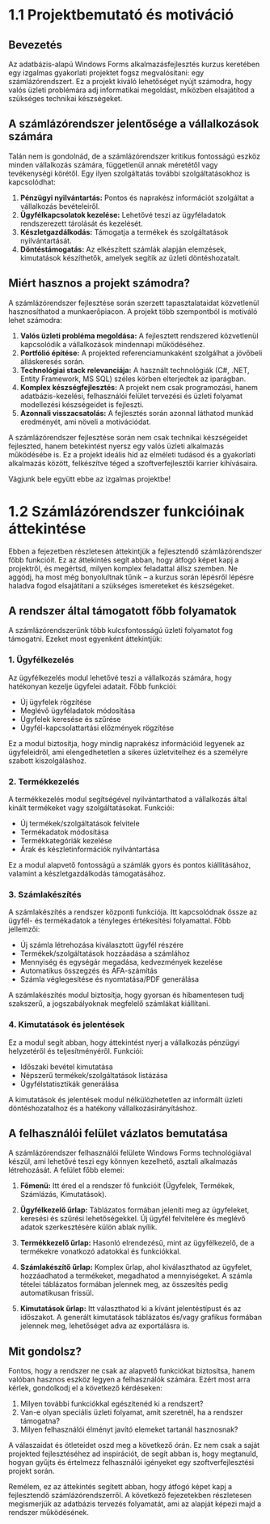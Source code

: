 # 1.1 Projektbemutató és motiváció

## Bevezetés

Az adatbázis-alapú Windows Forms alkalmazásfejlesztés kurzus keretében egy izgalmas gyakorlati projektet fogsz megvalósítani: egy számlázórendszert. Ez a projekt kiváló lehetőséget nyújt számodra, hogy valós üzleti problémára adj informatikai megoldást, miközben elsajátítod a szükséges technikai készségeket.

## A számlázórendszer jelentősége a vállalkozások számára

Talán nem is gondolnád, de a számlázórendszer kritikus fontosságú eszköz minden vállalkozás számára, függetlenül annak méretétől vagy tevékenységi körétől. Egy ilyen szolgáltatás további szolgáltatásokhoz is kapcsolódhat:

1. **Pénzügyi nyilvántartás:** Pontos és naprakész információt szolgáltat a vállalkozás bevételeiről.
2. **Ügyfélkapcsolatok kezelése:** Lehetővé teszi az ügyféladatok rendszerezett tárolását és kezelését.
3. **Készletgazdálkodás:** Támogatja a termékek és szolgáltatások nyilvántartását.
4. **Döntéstámogatás:** Az elkészített számlák alapján elemzések, kimutatások készíthetők, amelyek segítik az üzleti döntéshozatalt.

## Miért hasznos a projekt számodra?

A számlázórendszer fejlesztése során szerzett tapasztalataidat közvetlenül hasznosíthatod a munkaerőpiacon. A projekt több szempontból is motiváló lehet számodra:

1. **Valós üzleti probléma megoldása:** A fejlesztett rendszered közvetlenül kapcsolódik a vállalkozások mindennapi működéséhez.
2. **Portfólió építése:** A projekted referenciamunkaként szolgálhat a jövőbeli álláskeresés során.
3. **Technológiai stack relevanciája:** A használt technológiák (C#, .NET, Entity Framework, MS SQL) széles körben elterjedtek az iparágban.
4. **Komplex készségfejlesztés:** A projekt nem csak programozási, hanem adatbázis-kezelési, felhasználói felület tervezési és üzleti folyamat modellezési készségeidet is fejleszti.
5. **Azonnali visszacsatolás:** A fejlesztés során azonnal láthatod munkád eredményét, ami növeli a motivációdat.

A számlázórendszer fejlesztése során nem csak technikai készségeidet fejleszted, hanem betekintést nyersz egy valós üzleti alkalmazás működésébe is. Ez a projekt ideális híd az elméleti tudásod és a gyakorlati alkalmazás között, felkészítve téged a szoftverfejlesztői karrier kihívásaira.

Vágjunk bele együtt ebbe az izgalmas projektbe!

# 1.2 Számlázórendszer funkcióinak áttekintése

Ebben a fejezetben részletesen áttekintjük a fejlesztendő számlázórendszer főbb funkcióit. Ez az áttekintés segít abban, hogy átfogó képet kapj a projektről, és megértsd, milyen komplex feladattal állsz szemben. Ne aggódj, ha most még bonyolultnak tűnik – a kurzus során lépésről lépésre haladva fogod elsajátítani a szükséges ismereteket és készségeket.

## A rendszer által támogatott főbb folyamatok

A számlázórendszerünk több kulcsfontosságú üzleti folyamatot fog támogatni. Ezeket most egyenként áttekintjük:

### 1. Ügyfélkezelés

Az ügyfélkezelés modul lehetővé teszi a vállalkozás számára, hogy hatékonyan kezelje ügyfelei adatait. Főbb funkciói:

- Új ügyfelek rögzítése
- Meglévő ügyféladatok módosítása
- Ügyfelek keresése és szűrése
- Ügyfél-kapcsolattartási előzmények rögzítése

Ez a modul biztosítja, hogy mindig naprakész információid legyenek az ügyfeleidről, ami elengedhetetlen a sikeres üzletvitelhez és a személyre szabott kiszolgáláshoz.

### 2. Termékkezelés

A termékkezelés modul segítségével nyilvántarthatod a vállalkozás által kínált termékeket vagy szolgáltatásokat. Funkciói:

- Új termékek/szolgáltatások felvitele
- Termékadatok módosítása
- Termékkategóriák kezelése
- Árak és készletinformációk nyilvántartása

Ez a modul alapvető fontosságú a számlák gyors és pontos kiállításához, valamint a készletgazdálkodás támogatásához.

### 3. Számlakészítés

A számlakészítés a rendszer központi funkciója. Itt kapcsolódnak össze az ügyfél- és termékadatok a tényleges értékesítési folyamattal. Főbb jellemzői:

- Új számla létrehozása kiválasztott ügyfél részére
- Termékek/szolgáltatások hozzáadása a számlához
- Mennyiség és egységár megadása, kedvezmények kezelése
- Automatikus összegzés és ÁFA-számítás
- Számla véglegesítése és nyomtatása/PDF generálása

A számlakészítés modul biztosítja, hogy gyorsan és hibamentesen tudj szakszerű, a jogszabályoknak megfelelő számlákat kiállítani.

### 4. Kimutatások és jelentések

Ez a modul segít abban, hogy áttekintést nyerj a vállalkozás pénzügyi helyzetéről és teljesítményéről. Funkciói:

- Időszaki bevétel kimutatása
- Népszerű termékek/szolgáltatások listázása
- Ügyfélstatisztikák generálása

A kimutatások és jelentések modul nélkülözhetetlen az informált üzleti döntéshozatalhoz és a hatékony vállalkozásirányításhoz.

## A felhasználói felület vázlatos bemutatása

A számlázórendszer felhasználói felülete Windows Forms technológiával készül, ami lehetővé teszi egy könnyen kezelhető, asztali alkalmazás létrehozását. A felület főbb elemei:

1. **Főmenü:** Itt éred el a rendszer fő funkcióit (Ügyfelek, Termékek, Számlázás, Kimutatások).

2. **Ügyfélkezelő űrlap:** Táblázatos formában jeleníti meg az ügyfeleket, keresési és szűrési lehetőségekkel. Új ügyfél felvitelére és meglévő adatok szerkesztésére külön ablak nyílik.

3. **Termékkezelő űrlap:** Hasonló elrendezésű, mint az ügyfélkezelő, de a termékekre vonatkozó adatokkal és funkciókkal.

4. **Számlakészítő űrlap:** Komplex űrlap, ahol kiválaszthatod az ügyfelet, hozzáadhatod a termékeket, megadhatod a mennyiségeket. A számla tételei táblázatos formában jelennek meg, az összesítés pedig automatikusan frissül.

5. **Kimutatások űrlap:** Itt választhatod ki a kívánt jelentéstípust és az időszakot. A generált kimutatások táblázatos és/vagy grafikus formában jelennek meg, lehetőséget adva az exportálásra is.

## Mit gondolsz?

Fontos, hogy a rendszer ne csak az alapvető funkciókat biztosítsa, hanem valóban hasznos eszköz legyen a felhasználók számára. Ezért most arra kérlek, gondolkodj el a következő kérdéseken:

1. Milyen további funkciókkal egészítenéd ki a rendszert?
2. Van-e olyan speciális üzleti folyamat, amit szeretnél, ha a rendszer támogatna?
3. Milyen felhasználói élményt javító elemeket tartanál hasznosnak?

A válaszaidat és ötleteidet oszd meg a következő órán. Ez nem csak a saját projekted fejlesztéséhez ad inspirációt, de segít abban is, hogy megtanuld, hogyan gyűjts és értelmezz felhasználói igényeket egy szoftverfejlesztési projekt során.

Remélem, ez az áttekintés segített abban, hogy átfogó képet kapj a fejlesztendő számlázórendszerről. A következő fejezetekben részletesen megismerjük az adatbázis tervezés folyamatát, ami az alapját képezi majd a rendszer működésének.
